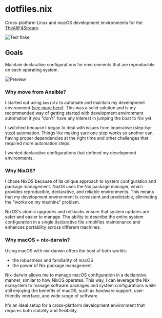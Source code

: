 # dotfiles.nix

Cross-platform Linux and macOS development environments for the [TheAltF4Stream](https://www.twitch.tv/thealtf4stream).

![Test flake](https://github.com/ALT-F4-LLC/dotfiles-nixos/actions/workflows/flake.yaml/badge.svg)

## Goals

Maintain declarative configurations for environments that are reproducible on each operating system.

![Preview](https://github.com/ALT-F4-LLC/dotfiles-nixos/blob/main/config/preview.webp)

### Why move from Ansible?

I started out using `Ansible` to automate and maintain my development environment ([see more here](http://github.com/ALT-F4-LLC/dotfiles)). This was a solid solution and is my recommended way of getting started with development environment automation if you "don't" have any interest in jumping the boat to Nix yet.

I switched because I began to deal with issues from imperative (step-by-step) automation. Things like making sure one step works so another can, having proper dependencies at the right time and other challenges that required more automation steps.

I wanted declarative configurations that defined my development environments.

### Why NixOS?

I chose NixOS because of its unique approach to system configuration and package management. NixOS uses the Nix package manager, which provides reproducible, declarative, and reliable environments. This means that my development environment is consistent and predictable, eliminating the "works on my machine" problem.

NixOS's atomic upgrades and rollbacks ensure that system updates are safer and easier to manage. The ability to describe the entire system configuration in a single declarative file simplifies maintenance and enhances portability across different machines.

### Why macOS + nix-darwin?

Using macOS with nix-darwin offers the best of both worlds:

- the robustness and familiarity of macOS
- the power of Nix package management

Nix-darwin allows me to manage macOS configuration in a declarative manner, similar to how NixOS operates. This way, I can leverage the Nix ecosystem to manage software packages and system configurations while still enjoying the benefits of macOS, such as hardware support, user-friendly interface, and wide range of software.

It's an ideal setup for a cross-platform development environment that requires both stability and flexibility.
